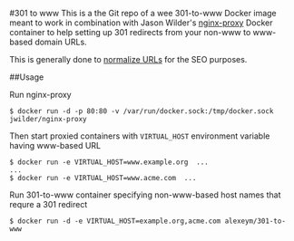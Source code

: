 #301 to www
This is a the Git repo of a wee 301-to-www Docker image meant to work in combination with Jason Wilder's [nginx-proxy](https://registry.hub.docker.com/u/jwilder/nginx-proxy/) Docker container to help setting up 301 redirects from your non-www to www-based domain URLs.

This is generally done to [normalize URLs](http://en.wikipedia.org/wiki/URL_normalization) for the SEO purposes.

##Usage

Run nginx-proxy

```
$ docker run -d -p 80:80 -v /var/run/docker.sock:/tmp/docker.sock jwilder/nginx-proxy
```

Then start proxied containers with `VIRTUAL_HOST` environment variable having www-based URL

```
$ docker run -e VIRTUAL_HOST=www.example.org  ...
...
$ docker run -e VIRTUAL_HOST=www.acme.com  ...
```

Run 301-to-www container specifying non-www-based host names that requre a 301 redirect

```
$ docker run -d -e VIRTUAL_HOST=example.org,acme.com alexeym/301-to-www
```

